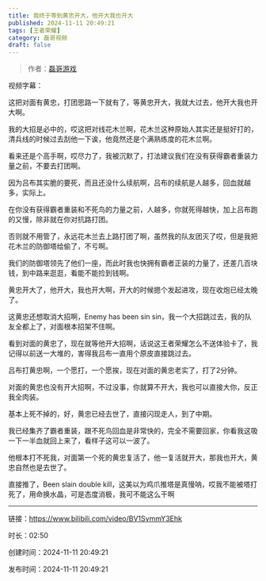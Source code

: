 ```yaml
---
title: 我终于等到黄忠开大，他开大我也开大
published: 2024-11-11 20:49:21
tags: [王者荣耀]
category: 磊哥视频
draft: false
---
```



> 作者：[磊哥游戏](https://space.bilibili.com/268941858?spm_id_from=333.788.upinfo.head.click)

视频字幕：

这把对面有黄忠，打团思路一下就有了，等黄忠开大，我就大过去，他开大我也开大啊。

我的大招是必中的，哎这把对线花木兰啊，花木兰这种原始人其实还是挺好打的，清兵线的时候过去刮他一下诶，他竟然还是个满熟练度的花木兰啊。

看来还是个高手啊，哎尽力了，我被沉默了，打法建议我们在没有获得霸者重装力量之前，不要去打团啊。

因为吕布其实脆的要死，而且还没什么续航啊，吕布的续航是人越多，回血就越多，实际上。

在你没有获得霸者重装和不死鸟的力量之前，人越多，你就死得越快，加上吕布跑的又慢，除非就在你对抗路打团。

否则就不用管了，永远花木兰去上路打团了啊，虽然我的队友团灭了哎，但是我把花木兰的防御塔给偷了，不亏啊。

我们的防御塔领先了他们一座，而此时我也快拥有霸者正装的力量了，还差几百块钱，到中路来逛逛，看能不能捡到钱啊。

黄忠开大了，他开大，我也开大啊，开大的时候摁个发起进攻，现在收炮已经太晚了。

这黄忠还想取消大招啊，Enemy has been sin sin，我一个大招跳过去，我的队友全都上了，对面根本招架不住啊。

看到对面的黄忠了，现在就等他开大招啊，话说这王者荣耀怎么不送体验卡了，我记得以前送一大堆的，害得我吕布一直用个原皮直接跳过去。

吕布打黄忠啊，一个愿打，一个愿挨，现在对面的黄忠老实了，打了2分钟。

对面的黄忠也没有开大招啊，不过没事，你就算不开大，我也可以直接大你，反正我全肉装。

基本上死不掉的，好，黄忠已经去世了，直接闪现走人，到了中期。

我已经集齐了霸者重装，跟不死鸟回血是非常快的，完全不需要回家，你看我这吸一下一半血就回上来了，看样子这可以一波了。

他根本打不死我，对面第一个死的黄忠复活了，他一复活就开大，那我也开大，黄忠自然也是去世了。

直接推了，Been slain double kill，这美以为鸡爪推塔是真慢呐，哎我不能被塔打死了，用命换水晶，可是态度消极，我可不能这么干啊

---


链接：https://www.bilibili.com/video/BV1SvmmY3Ehk



时长：02:50

创建时间：2024-11-11 20:49:21

发布时间：2024-11-11 20:49:21
